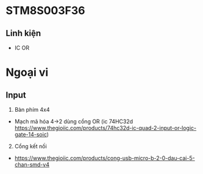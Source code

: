 # STM8S003F36

## Linh kiện
- IC OR

# Ngoại vi

## Input
1. Bàn phím 4x4
- Mạch mã hóa 4->2 dùng cổng OR (ic 74HC32d https://www.thegioiic.com/products/74hc32d-ic-quad-2-input-or-logic-gate-14-soic)


2. Cổng kết nối
- https://www.thegioiic.com/products/cong-usb-micro-b-2-0-dau-cai-5-chan-smd-v4
